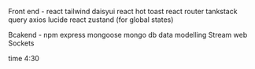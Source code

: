Front end -
react
tailwind
daisyui
react hot toast
react router
tankstack query
axios
lucide react
zustand (for global states)


Bcakend -
npm
express
mongoose
mongo db
data modelling
Stream
web Sockets



time 4:30